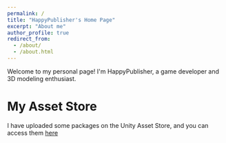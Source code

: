```yaml
---
permalink: /
title: "HappyPublisher's Home Page"
excerpt: "About me"
author_profile: true
redirect_from: 
  - /about/
  - /about.html
---
```


Welcome to my personal page! I'm HappyPublisher, a game developer and 3D modeling enthusiast.

My Asset Store
======
I have uploaded some packages on the Unity Asset Store, and you can access them [here](https://assetstore.unity.com/publishers/55728)
